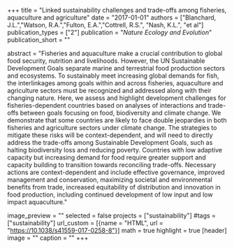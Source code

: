 +++
title = "Linked sustainability challenges and trade-offs among fisheries, aquaculture and agriculture"
date = "2017-01-01"
authors = ["Blanchard, J.L.","Watson, R.A.","Fulton, E.A.","Cottrell, R.S.", "Nash, K.L.", "et al"]
publication_types = ["2"]
publication = "_Nature Ecology and Evolution_"
publication_short = ""

abstract = "Fisheries and aquaculture make a crucial contribution to global food security, nutrition and livelihoods. However, the UN Sustainable Development Goals separate marine and terrestrial food production sectors and ecosystems. To sustainably meet increasing global demands for fish, the interlinkages among goals within and across fisheries, aquaculture and agriculture sectors must be recognized and addressed along with their changing nature. Here, we assess and highlight development challenges for fisheries-dependent countries based on analyses of interactions and trade-offs between goals focusing on food, biodiversity and climate change. We demonstrate that some countries are likely to face double jeopardies in both fisheries and agriculture sectors under climate change. The strategies to mitigate these risks will be context-dependent, and will need to directly address the trade-offs among Sustainable Development Goals, such as halting biodiversity loss and reducing poverty. Countries with low adaptive capacity but increasing demand for food require greater support and capacity building to transition towards reconciling trade-offs. Necessary actions are context-dependent and include effective governance, improved management and conservation, maximizing societal and environmental benefits from trade, increased equitability of distribution and innovation in food production, including continued development of low input and low impact aquaculture."

image_preview = ""
selected = false
projects = ["sustainability"]
#tags = ["sustainability"]
url_custom = [{name = "HTML", url = "https://10.1038/s41559-017-0258-8"}]
math = true
highlight = true
[header]
image = ""
caption = ""
+++


